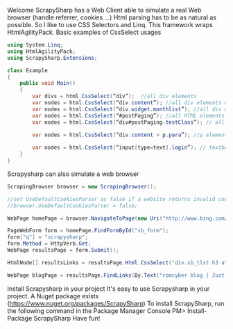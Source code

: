 Welcome
ScrapySharp has a Web Client able to simulate a real Web browser (handle referrer, cookies …)
Html parsing has to be as natural as possible. So I like to use CSS Selectors and Linq.
This framework wraps HtmlAgilityPack.
Basic examples of CssSelect usages
```csharp
using System.Linq;
using HtmlAgilityPack;
using ScrapySharp.Extensions;

class Example
{
	public void Main()
	{
		var divs = html.CssSelect(“div”);  //all div elements
		var nodes = html.CssSelect(“div.content”); //all div elements with css class ‘content’
		var nodes = html.CssSelect(“div.widget.monthlist”); //all div elements with the both css class
		var nodes = html.CssSelect(“#postPaging”); //all HTML elements with the id postPaging
		var nodes = html.CssSelect(“div#postPaging.testClass”); // all HTML elements with the id postPaging and css class testClass

		var nodes = html.CssSelect(“div.content > p.para”); //p elements who are direct children of div elements with css class ‘content’
 
		var nodes = html.CssSelect(“input[type=text].login”); // textbox with css class login
	}
}
```

Scrapysharp can also simulate a web browser

```csharp
ScrapingBrowser browser = new ScrapingBrowser();

//set UseDefaultCookiesParser as false if a website returns invalid cookies format
//browser.UseDefaultCookiesParser = false;

WebPage homePage = browser.NavigateToPage(new Uri("http://www.bing.com/"));

PageWebForm form = homePage.FindFormById("sb_form");
form["q"] = "scrapysharp";
form.Method = HttpVerb.Get;
WebPage resultsPage = form.Submit();

HtmlNode[] resultsLinks = resultsPage.Html.CssSelect("div.sb_tlst h3 a").ToArray();

WebPage blogPage = resultsPage.FindLinks(By.Text("romcyber blog | Just another WordPress site")).Single().Click();
```

Install Scrapysharp in your project
It's easy to use Scrapysharp in your project.
A Nuget package exists (https://www.nuget.org/packages/ScrapySharp)
To install ScrapySharp, run the following command in the Package Manager Console
PM> Install-Package ScrapySharp
Have fun!

